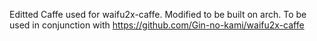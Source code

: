Editted Caffe used for waifu2x-caffe. Modified to be built on arch. To be used in conjunction with https://github.com/Gin-no-kami/waifu2x-caffe
